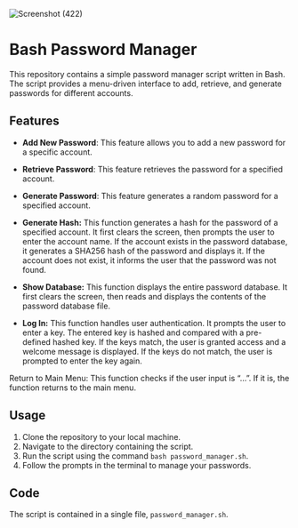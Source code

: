 ![Screenshot (422)](https://github.com/ParsaBordbar/Password_manager_bashscript/assets/124056966/63c67978-f022-4669-b4f4-4b1c829b6ad2)

# Bash Password Manager

This repository contains a simple password manager script written in Bash. The script provides a menu-driven interface to add, retrieve, and generate passwords for different accounts.

## Features
- **Add New Password**: This feature allows you to add a new password for a specific account.
- **Retrieve Password**: This feature retrieves the password for a specified account.
- **Generate Password**: This feature generates a random password for a specified account.
- **Generate Hash:** This function generates a hash for the password of a specified account. It first clears the screen, then prompts the user to enter the account name. If the account exists in the password database, it generates a SHA256 hash of the password and displays it. If the account does not exist, it informs the user that the password was not found.

- **Show Database:** This function displays the entire password database. It first clears the screen, then reads and displays the contents of the password database file.

- **Log In:** This function handles user authentication. It prompts the user to enter a key. The entered key is hashed and compared with a pre-defined hashed key. If the keys match, the user is granted access and a welcome message is displayed. If the keys do not match, the user is prompted to enter the key again.

Return to Main Menu: This function checks if the user input is “…”. If it is, the function returns to the main menu.

## Usage
1. Clone the repository to your local machine.
2. Navigate to the directory containing the script.
3. Run the script using the command `bash password_manager.sh`.
4. Follow the prompts in the terminal to manage your passwords.

## Code
The script is contained in a single file, `password_manager.sh`.
